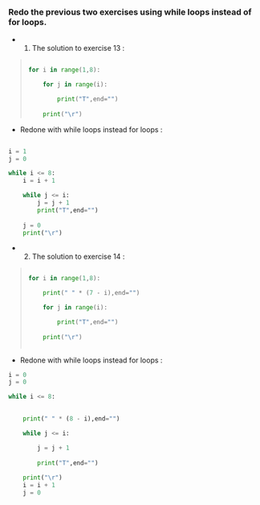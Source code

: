 ### Redo the previous two exercises using while loops instead of for loops.

- 1. The solution to exercise 13 :

> ```python
> 
> for i in range(1,8):
> 
>     for j in range(i):
> 
>         print("T",end="")
>         
>     print("\r")
> 
> ```

- Redone with while loops instead for loops :

```python

i = 1
j = 0

while i <= 8:
    i = i + 1

    while j <= i:
        j = j + 1
        print("T",end="")
        
    j = 0
    print("\r")


```

- 2. The solution to exercise 14 :

> ```python
> 
> for i in range(1,8):
> 
>     print(" " * (7 - i),end="")
> 
>     for j in range(i):
> 
>         print("T",end="")
>         
>     print("\r")
>         
> ```

- Redone with while loops instead for loops :

```python
i = 0
j = 0

while i <= 8:
    

    print(" " * (8 - i),end="")

    while j <= i:

        j = j + 1
        
        print("T",end="")
        
    print("\r")
    i = i + 1
    j = 0
```
